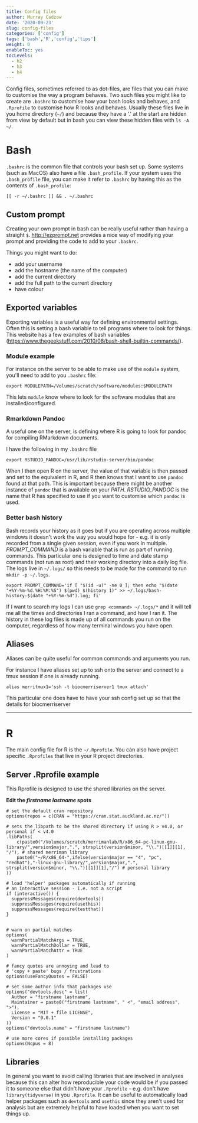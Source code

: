 ```yaml
---
title: Config files
author: Murray Cadzow
date: '2020-09-23'
slug: config-files
categories: ['config']
tags: ['bash','R','config','tips']
weight: 0
enableToc: yes
tocLevels:
  - h2
  - h3
  - h4
---
```


Config files, sometimes referred to as dot-files, are files that you can make to customise the way a program behaves. Two such files you might like to create are `.bashrc` to customise how your bash looks and behaves, and `.Rprofile` to customise how R looks and behaves. Usually these files live in you home directory (`~/`) and because they have a '.' at the start are hidden from view by default but in bash you can view these hidden files with `ls -A ~/`.

# Bash

`.bashrc` is the common file that controls your bash set up. Some systems (such as MacOS) also have a file `.bash_profile`. If your system uses the `.bash_profile` file, you can make it refer to `.bashrc` by having this as the contents of `.bash_profile`:

```
[[ -r ~/.bashrc ]] && . ~/.bashrc
```


## Custom prompt

Creating your own prompt in bash can be really useful rather than having a straight `$`. http://ezprompt.net provides a nice way of modifying your prompt and providing the code to add to your `.bashrc`.

Things you might want to do:
- add your username
- add the hostname (the name of the computer)
- add the current directory
- add the full path to the current directory
- have colour

## Exported variables

Exporting variables is a useful way for defining environmental settings. Often this is setting a bash variable to tell programs where to look for things. This website has a few examples of bash variables (https://www.thegeekstuff.com/2010/08/bash-shell-builtin-commands/).


### Module example

For instance on the server to be able to make use of the `module` system, you'll need to add to you `.bashrc` file:
```
export MODULEPATH=/Volumes/scratch/software/modules:$MODULEPATH
```
This lets `module` know where to look for the software modules that are installed/configured.

### Rmarkdown Pandoc

A useful one on the server, is defining where R is going to look for pandoc for compiling RMarkdown documents.

I have the following in my `.bashrc` file
```
export RSTUDIO_PANDOC=/usr/lib/rstudio-server/bin/pandoc
```
When I then open R on the server, the value of that variable is then passed and set to the equivalent in R, and R then knows that I want to use `pandoc` found at that path. This is important because there might be another instance of `pandoc` that is available on your _PATH_. _RSTUDIO_PANDOC_ is the name that R has specified to use if you want to customise which `pandoc` is used.

### Better bash history

Bash records your history as it goes but if you are operating across multiple windows it doesn't work the way you would hope for - e.g. it is only recorded from a single given session, even if you work in multiple. _PROMPT_COMMAND_ is a bash variable that is run as part of running commands. This particular one is designed to time and date stamp commands (not run as root) and their working directory into a daily log file. The logs live in `~/.logs/` so this needs to be made for the command to run `mkdir -p ~/.logs`.

```
export PROMPT_COMMAND='if [ "$(id -u)" -ne 0 ]; then echo "$(date "+%Y-%m-%d.%H:%M:%S") $(pwd) $(history 1)" >> ~/.logs/bash-history-$(date "+%Y-%m-%d").log; fi'
```
If I want to search my logs I can use `grep <command> ~/.logs/*` and it will tell me all the times and directories I ran a command, and how I ran it. The history in these log files is made up of all commands you run on the computer, regardless of how many terminal windows you have open.

## Aliases

Aliases can be quite useful for common commands and arguments you run.

For instance I have aliases set up to ssh onto the server and connect to a tmux session if one is already running.
```
alias merritmux1='ssh -t biocmerriserver1 tmux attach'
```

This particular one does have to have your ssh config set up so that the details for biocmerriserver

---

# R

The main config file for R is the `~/.Rprofile`. You can also have project specific `.Rprofiles` that live in your R project directories.


## Server .Rprofile example

This Rprofile is designed to use the shared libraries on the server.

**Edit the _firstname_ _lastname_ spots**

```
# set the default cran repository
options(repos = c(CRAN = "https://cran.stat.auckland.ac.nz/"))

# sets the libpath to be the shared directory if using R > v4.0, or personal if < v4.0
.libPaths(
    c(paste0("/Volumes/scratch/merrimanlab/R/x86_64-pc-linux-gnu-library/",version$major,".", strsplit(version$minor, "\\.")[[1]][1], "/"), # shared merriman library
    paste0("~/R/x86_64-",ifelse(version$major == "4", "pc", "redhat"),"-linux-gnu-library/",version$major,".", strsplit(version$minor, "\\.")[[1]][1],"/") # personal library
)) 

# load 'helper' packages automatically if running 
# an interactive session - i.e. not a script
if (interactive()) {
  suppressMessages(require(devtools))
  suppressMessages(require(usethis))
  suppressMessages(require(testthat))
}


# warn on partial matches
options(
  warnPartialMatchArgs = TRUE,
  warnPartialMatchDollar = TRUE,
  warnPartialMatchAttr = TRUE
)

# fancy quotes are annoying and lead to
# 'copy + paste' bugs / frustrations
options(useFancyQuotes = FALSE)

# set some author info that packages use
options("devtools.desc" = list(
  Author = "firstname lastname",
  Maintainer = paste0("firstname lastname", " <", "email address", ">"),
  License = "MIT + file LICENSE",
  Version = "0.0.1"
))
options("devtools.name" = "firstname lastname")

# use more cores if possible installing packages
options(Ncpus = 8)

```

## Libraries

In general you want to avoid calling libraries that are involved in analyses because this can alter how reproducible your code would be if you passed it to someone else that didn't have your `.Rprofile` - e.g. don't have `library(tidyverse)` in you `.Rprofile`. It can be useful to automatically load helper packages such as `devtools` and `usethis` since they aren't used for analysis but are extremely helpful to have loaded when you want to set things up.